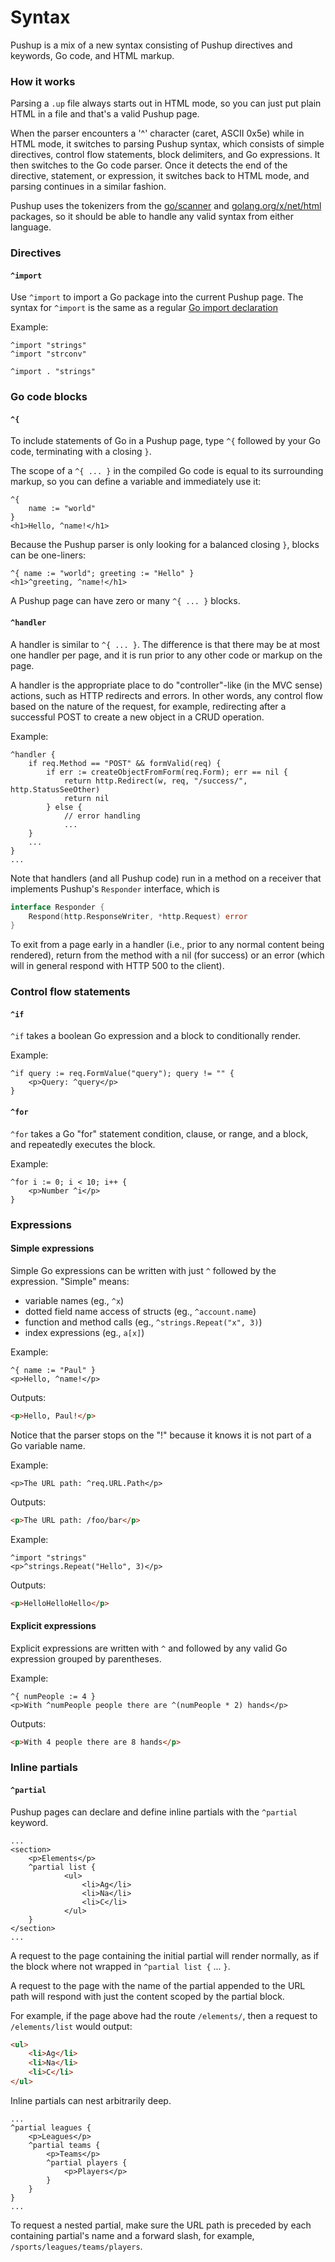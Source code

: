 # Syntax

Pushup is a mix of a new syntax consisting of Pushup directives and keywords,
Go code, and HTML markup.

### How it works

Parsing a `.up` file always starts out in HTML mode, so you can just put
plain HTML in a file and that's a valid Pushup page.

When the parser encounters a '^' character (caret, ASCII 0x5e) while in
HTML mode, it switches to parsing Pushup syntax, which consists of simple
directives, control flow statements, block delimiters, and Go expressions. It
then switches to the Go code parser. Once it detects the end of the directive,
statement, or expression, it switches back to HTML mode, and parsing continues
in a similar fashion.

Pushup uses the tokenizers from the [go/scanner][scannerpkg] and
[golang.org/x/net/html][htmlpkg] packages, so it should be able to handle
any valid syntax from either language.

[scannerpkg]: https://pkg.go.dev/go/scanner#Scanner
[htmlpkg]: https://pkg.go.dev/golang.org/x/net/html#Tokenizer

### Directives

#### `^import`

Use `^import` to import a Go package into the current Pushup page. The syntax
for `^import` is the same as a regular [Go import declaration](https://go.dev/ref/spec#Import_declarations)

Example:

```pushup
^import "strings"
^import "strconv"
```

```pushup
^import . "strings"
```

### Go code blocks

#### `^{`

To include statements of Go in a Pushup page, type `^{` followed by your
Go code, terminating with a closing `}`.

The scope of a `^{ ... }` in the compiled Go code is equal to its surrounding
markup, so you can define a variable and immediately use it:

```pushup
^{
	name := "world"
}
<h1>Hello, ^name!</h1>
```

Because the Pushup parser is only looking for a balanced closing `}`, blocks
can be one-liners:

```pushup
^{ name := "world"; greeting := "Hello" }
<h1>^greeting, ^name!</h1>
```

A Pushup page can have zero or many `^{ ... }` blocks.

#### `^handler`

A handler is similar to `^{ ... }`. The difference is that there may be at most
one handler per page, and it is run prior to any other code or markup on the
page.

A handler is the appropriate place to do "controller"-like (in the MVC sense)
actions, such as HTTP redirects and errors. In other words, any control flow
based on the nature of the request, for example, redirecting after a successful
POST to create a new object in a CRUD operation.

Example:

```pushup
^handler {
    if req.Method == "POST" && formValid(req) {
		if err := createObjectFromForm(req.Form); err == nil {
			return http.Redirect(w, req, "/success/", http.StatusSeeOther)
			return nil
		} else {
			// error handling
			...
	}
	...
}
...
```

Note that handlers (and all Pushup code) run in a method on a receiver that
implements Pushup's `Responder` interface, which is

```go
interface Responder {
	Respond(http.ResponseWriter, *http.Request) error
}
```

To exit from a page early in a handler (i.e., prior to any normal content being
rendered), return from the method with a nil (for success) or an error (which
will in general respond with HTTP 500 to the client).

### Control flow statements

#### `^if`

`^if` takes a boolean Go expression and a block to conditionally render.

Example:

```pushup
^if query := req.FormValue("query"); query != "" {
	<p>Query: ^query</p>
}
```

#### `^for`

`^for` takes a Go "for" statement condition, clause, or range, and a block,
and repeatedly executes the block.

Example:

```pushup
^for i := 0; i < 10; i++ {
	<p>Number ^i</p>
}
```

### Expressions

#### Simple expressions

Simple Go expressions can be written with just `^` followed by the expression.
"Simple" means:

-   variable names (eg., `^x`)
-   dotted field name access of structs (eg., `^account.name`)
-   function and method calls (eg., `^strings.Repeat("x", 3)`)
-   index expressions (eg., `a[x]`)

Example:

```pushup
^{ name := "Paul" }
<p>Hello, ^name!</p>
```

Outputs:

```html
<p>Hello, Paul!</p>
```

Notice that the parser stops on the "!" because it knows it is not part of a
Go variable name.

Example:

```pushup
<p>The URL path: ^req.URL.Path</p>
```

Outputs:

```html
<p>The URL path: /foo/bar</p>
```

Example:

```pushup
^import "strings"
<p>^strings.Repeat("Hello", 3)</p>
```

Outputs:

```html
<p>HelloHelloHello</p>
```

#### Explicit expressions

Explicit expressions are written with `^` and followed by any valid Go
expression grouped by parentheses.

Example:

```pushup
^{ numPeople := 4 }
<p>With ^numPeople people there are ^(numPeople * 2) hands</p>
```

Outputs:

```html
<p>With 4 people there are 8 hands</p>
```

### Inline partials

#### `^partial`

Pushup pages can declare and define inline partials with the `^partial`
keyword.

```pushup
...
<section>
    <p>Elements</p>
    ^partial list {
            <ul>
                <li>Ag</li>
                <li>Na</li>
                <li>C</li>
            </ul>
    }
</section>
...
```

A request to the page containing the initial partial will render normally,
as if the block where not wrapped in `^partial list {` ... `}`.

A request to the page with the name of the partial appended to the URL path
will respond with just the content scoped by the partial block.

For example, if the page above had the route `/elements/`, then a request to
`/elements/list` would output:

```html
<ul>
    <li>Ag</li>
    <li>Na</li>
    <li>C</li>
</ul>
```

Inline partials can nest arbitrarily deep.

```pushup
...
^partial leagues {
    <p>Leagues</p>
    ^partial teams {
        <p>Teams</p>
        ^partial players {
            <p>Players</p>
        }
    }
}
...
```

To request a nested partial, make sure the URL path is preceded by
each containing partial's name and a forward slash, for example,
`/sports/leagues/teams/players`.


